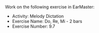 Work on the following exercise in EarMaster:
- Activity: Melody Dictation
- Exercise Name: Do, Re, Mi - 2 bars
- Exercise Number: 9.7
